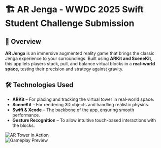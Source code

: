 # 🏗️ AR Jenga - WWDC 2025 Swift Student Challenge Submission  

## 📌 Overview  
**AR Jenga** is an immersive augmented reality game that brings the classic Jenga experience to your surroundings. Built using **ARKit and SceneKit**, this app lets players stack, pull, and balance virtual blocks in a **real-world space**, testing their precision and strategy against gravity.  


## 🛠️ Technologies Used  
- **ARKit** – For placing and tracking the virtual tower in real-world space.  
- **SceneKit** – For rendering 3D objects and handling realistic physics.  
- **Swift & Xcode** – The backbone of the app, ensuring smooth performance.  
- **Gesture Recognition** – To allow intuitive touch-based interactions with the blocks.  

![AR Tower in Action](./images/ar_tower.png)  
![Gameplay Preview](./images/gameplay_preview.png)  
